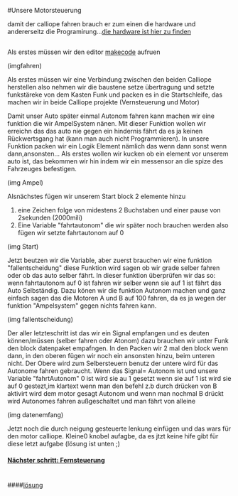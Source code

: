#Unsere Motorsteuerung

damit der calliope fahren brauch er zum einen die hardware und andererseitz 
die Programirung...[die hardware ist hier zu finden](https://github.com/Mcccake/calliope-car/blob/master/Hardware.md)

##
Als erstes müssen wir den editor [makecode](https://makecode.calliope.cc) aufruen 

 (imgfahren)
 
 Als erstes  müssen wir eine Verbindung zwischen den beiden Calliope herstellen also nehmen wir die 
  baustene setze übertragung und setzte funkstäreke von dem Kasten Funk und packen 
  es in die Startschleife, das machen wir in beide Calliope projekte (Vernsteuerung und Motor)

Damit unser Auto später einmal Autonom fahren kann machen wir eine funktion die wir 
AmpelSystem nänen.  Mit dieser Funktion wollen wir erreichn das das auto nie gegen ein hindernis fährt 
da es ja keinen Rückwertsgang hat (kann man auch nicht Programmieren). 
In unsere Funktion packen wir ein Logik Element nämlich das wenn dann sonst wenn dann,ansonsten...
Als erstes wollen wir kucken ob ein element vor unserem auto ist, das bekommen wir hin indem wir ein 
messensor an die spize des Fahrzeuges befestigen.

(img Ampel)

Alsnächstes fügen wir unserem Start block 2 elemente hinzu 
1. eine Zeichen folge von midestens 2 Buchstaben und einer pause von 2sekunden (2000mili)
1. Eine Variable "fahrtautonom" die wir später noch brauchen werden also fügen wir setzte fahrtautonom auf 0

(img Start)

Jetzt beutzen wir die Variable, aber zuerst brauchen wir eine funktion "fallentscheidung" diese Funktion wird sagen ob 
wir grade selber fahren oder ob das auto selber fährt. In dieser funktion überprüfen wir das so: wenn fahrtautonom auf 
0 ist fahren wir selber wenn sie auf 1 ist fährt das Auto Selbständig. Dazu könen wir die funktion Autonom machen und 
ganz einfach sagen das die Motoren A und B auf 100 fahren, da es ja wegen der funktion "Ampelsystem"  gegen nichts 
fahren kann.

(img fallentscheidung)

Der aller letzteschritt ist das wir ein Signal empfangen und es deuten können/müssen (selber fahren oder Atonom)
dazu brauchen wir unter Funk den block datenpaket empafngen. In den Packen wir  2 mal den block wenn dann,
in den oberen fügen wir noch ein ansonsten hinzu, beim unteren nicht. Der Obere wird zum Selbersteuern benutz der untere
wird für das Autonome fahren gebraucht. Wenn das Signal= Autonom ist und unsere Variable "fahrtAutonom" 0 ist wird sie
au 1 gesetzt wenn sie auf 1 ist wird sie auf 0 gestezt,im klartext wenn man den befehl z.b durch drücken von B aktivirt
wird dem motor gesagt Autonom und wenn man nochmal B drückt wird Autonomes fahren außgeschaltet und man fährt von alleine 

(img datenemfang)

Jetzt noch die durch neigung gesteuerte lenkung einfügen und das wars für den motor calliope.
Kleine0 knobel aufagbe, da es jtzt keine hife gibt für diese letzt aufgabe (lösung ist unten ;)
#### [Nächster schritt: Fernsteuerung](https://github.com/Mcccake/calliope-car/blob/master/src/Fernsteuerung.md)
#
####[lösung](https://github.com/Mcccake/calliope-car/blob/master/loesung.md)
